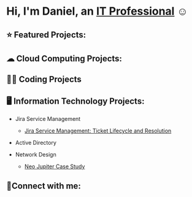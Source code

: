 # Hi, I'm Daniel, an [IT Professional](https://www.linkedin.com/in/danielrmathew/) ☺
## ⭐ Featured Projects:
## ☁ Cloud Computing Projects:
## 👨‍💻 Coding Projects
## 🖥️ Information Technology Projects:
+ Jira Service Management <br>
  - [Jira Service Management: Ticket Lifecycle and Resolution](https://github.com/drmathew23/Jira-Automation)
+ Active Directory

+ Network Design <br>
  - [Neo Jupiter Case Study](Daniel-Mathew-Portfolio/projects/Project-1/Network-Design-Deliverable.pdf)
## 🤳Connect with me:


